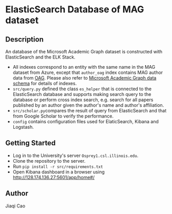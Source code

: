 # ElasticSearch Database of MAG dataset
## Description
An database of the Microsoft Academic Graph dataset is constructed with ElasticSearch and the ELK Stack. 
* All indexes correspond to an entity with the same name in the MAG dataset from Azure, except that ```author_oag``` index contains MAG author data from [OAG](https://www.microsoft.com/en-us/research/project/open-academic-graph/). Please also refer to [Microsoft Academic Graph data schema](https://docs.microsoft.com/en-us/academic-services/graph/reference-data-schema) for details of indexes.
* ```src/query.py``` defined the class ```es_helper``` that is connected to the ElasticSearch database and supports making search query to the database or perform cross index search, e.g. search for all papers published by an author given the author's name and author's affiliation. 
* ```src/scholar.py```compares the result of query from ElasticSearch and that from Google Scholar to verify the performance.
* ```config``` contains configuration files used for ElaticSearch, Kibana and Logstash.
## Getting Started
* Log in to the University's server ```Osprey1.csl.illinois.edu```.
* Clone the repository to the server.
* Run ```pip install -r src/requirements.txt```
* Open Kibana dashboard in a browser using http://128.174.136.27:5601/app/home#/
## Author
Jiaqi Cao
